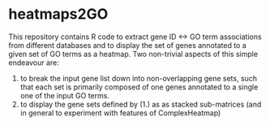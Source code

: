 # heatmaps2GO
This repository contains R code to extract gene ID <-> GO term associations from different databases and to display the set of genes annotated to a given set of GO terms as a heatmap.
Two non-trivial aspects of this simple endeavour are: 
1. to break the input gene list down into non-overlapping gene sets, such that each set is primarily composed of one genes annotated to a single one of the input GO terms. 
2. to display the gene sets defined by (1.) as as stacked sub-matrices (and in general to experiment with features of ComplexHeatmap)
